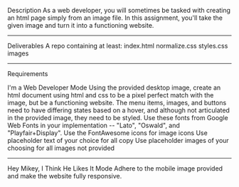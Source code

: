 Description
As a web developer, you will sometimes be tasked with creating an html page simply from an image file. In this assignment, you'll take the given image and turn it into a functioning website.
********************************
Deliverables
A repo containing at least:
index.html
normalize.css
styles.css
images
*************************
Requirements

I'm a Web Developer Mode
Using the provided desktop image, create an html document using html and css to be a pixel perfect match with the image, but be a functioning website.
The menu items, images, and buttons need to have differing states based on a hover, and although not articulated in the provided image, they need to be styled.
Use these fonts from Google Web Fonts in your implementation -- "Lato", "Oswald", and "Playfair+Display".
Use the FontAwesome icons for image icons
Use placeholder text of your choice for all copy
Use placeholder images of your choosing for all images not provided
********************************************
Hey Mikey, I Think He Likes It Mode
Adhere to the mobile image provided and make the website fully responsive.
